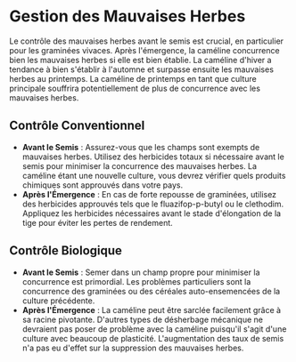 # Gestion des Mauvaises Herbes

Le contrôle des mauvaises herbes avant le semis est crucial, en particulier pour les graminées vivaces. Après l'émergence, la caméline concurrence bien les mauvaises herbes si elle est bien établie. La caméline d'hiver a tendance à bien s'établir à l'automne et surpasse ensuite les mauvaises herbes au printemps. La caméline de printemps en tant que culture principale souffrira potentiellement de plus de concurrence avec les mauvaises herbes.

## Contrôle Conventionnel

- **Avant le Semis** : Assurez-vous que les champs sont exempts de mauvaises herbes. Utilisez des herbicides totaux si nécessaire avant le semis pour minimiser la concurrence des mauvaises herbes. La caméline étant une nouvelle culture, vous devrez vérifier quels produits chimiques sont approuvés dans votre pays.
- **Après l'Émergence** : En cas de forte repousse de graminées, utilisez des herbicides approuvés tels que le fluazifop-p-butyl ou le clethodim. Appliquez les herbicides nécessaires avant le stade d'élongation de la tige pour éviter les pertes de rendement.

## Contrôle Biologique

- **Avant le Semis** : Semer dans un champ propre pour minimiser la concurrence est primordial. Les problèmes particuliers sont la concurrence des graminées ou des céréales auto-ensemencées de la culture précédente.
- **Après l'Émergence** : La caméline peut être sarclée facilement grâce à sa racine pivotante. D'autres types de désherbage mécanique ne devraient pas poser de problème avec la caméline puisqu'il s'agit d'une culture avec beaucoup de plasticité. L'augmentation des taux de semis n'a pas eu d'effet sur la suppression des mauvaises herbes.